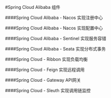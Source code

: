 #Spring Cloud Alibaba 组件

####Spring Cloud Alibaba - Nacos 实现注册中心

####Spring Cloud Alibaba - Nacos 实现配置中心

####Spring Cloud Alibaba - Sentinel  实现服务容错

####Spring Cloud Alibaba - Seata 实现分布式事务


####Spring Cloud - Ribbon 实现负载均衡

####Spring Cloud - Feign 实现远程调用

####Spring Cloud - Gateway API网关

####Spring Cloud - Sleuth 实现调用链监控